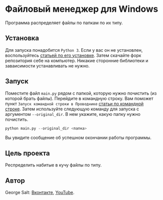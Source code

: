 # Файловый менеджер для Windows

Программа распределяет файлы по папкам по их типу.

## Установка

Для запуска понадобится `Python 3`. Если у вас он не установлен, воспользуйтесь [статьей по его установке]("https://docs.microsoft.com/ru-ru/windows/python/beginners#install-python").
Затем скачайте форк репозитория себе на компьютер.
Никакие сторонние библиотеки и заваисимости устанавливать не нужно.

## Запуск

Поместите файл `main.py` рядом с папкой, которую нужно почистить (из которой брать файлы).
Перейдите в командную строку. Вам поможет пункт `Запуск командной строки в Проводнике` [статьи по командной строке]("https://wp-seven.ru/instruktsii/tips/windows-10-tips/komandnaya-stroka-v-windows-10.html#:~:text=В%20Windows%2010%201607%20Anniversary,затем%20на%20Открыть%20командную%20строку"). Затем используйте следующую команду для запуска с аргументом `--original_dir`. В нем укажите, какую папку нужно почистить.

```python
python main.py --original_dir <папка>
```

Вы увидите сообщение об успешном окончании работы программы.

## Цель проекта

Респределить набитые в кучу файлы по типу.

## Автор

George Salt: [Вконтакте]("https://vk.com/george_salt"), [YouTube]("https://www.youtube.com/channel/UCwKOJwwsnmZeo5xSLgx5HgA").